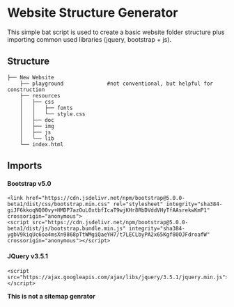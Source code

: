 
# Website Structure Generator
 
This simple bat script is used to create a basic website folder structure plus importing common used libraries (jquery, bootstrap + js).


## Structure
```
├── New Website
    ├── playground				#not conventional, but helpful for construction
    ├── resources
    │	├── css
    │  	│   ├── fonts
    │	│   └── style.css
    │   ├── doc
    │	├── img
    │	├── js
    │	└── lib
    └── index.html
```
    
## Imports

#### Bootstrap v5.0
```
<link href="https://cdn.jsdelivr.net/npm/bootstrap@5.0.0-beta1/dist/css/bootstrap.min.css" rel="stylesheet" integrity="sha384-giJF6kkoqNQ00vy+HMDP7azOuL0xtbfIcaT9wjKHr8RbDVddVHyTfAAsrekwKmP1" crossorigin="anonymous">
<script src="https://cdn.jsdelivr.net/npm/bootstrap@5.0.0-beta1/dist/js/bootstrap.bundle.min.js" integrity="sha384-ygbV9kiqUc6oa4msXn9868pTtWMgiQaeYH7/t7LECLbyPA2x65Kgf80OJFdroafW" crossorigin="anonymous"></script>
```
#### JQuery v3.5.1
```
<script src="https://ajax.googleapis.com/ajax/libs/jquery/3.5.1/jquery.min.js"></script>
```

**This is not a sitemap genrator**
